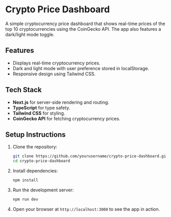 # Crypto Price Dashboard

A simple cryptocurrency price dashboard that shows real-time prices of the top 10 cryptocurrencies using the CoinGecko API. The app also features a dark/light mode toggle.

## Features
- Displays real-time cryptocurrency prices.
- Dark and light mode with user preference stored in localStorage.
- Responsive design using Tailwind CSS.

## Tech Stack
- **Next.js** for server-side rendering and routing.
- **TypeScript** for type safety.
- **Tailwind CSS** for styling.
- **CoinGecko API** for fetching cryptocurrency prices.

## Setup Instructions

1. Clone the repository:
   ```bash
   git clone https://github.com/yourusername/crypto-price-dashboard.git
   cd crypto-price-dashboard
   ```

2. Install dependencies:
   ```bash
   npm install
   ```

3. Run the development server:
   ```bash
   npm run dev
   ```

4. Open your browser at `http://localhost:3000` to see the app in action.
